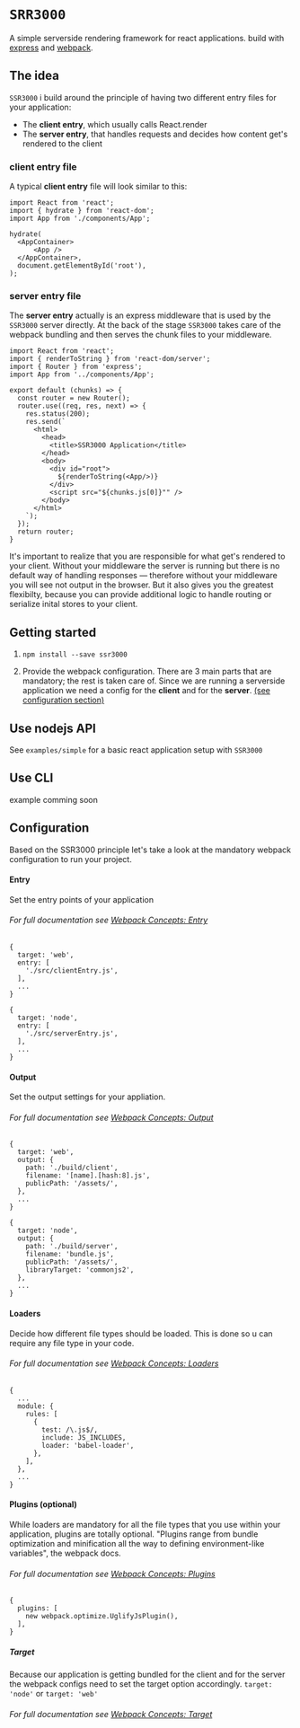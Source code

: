 # `SRR3000`

A simple serverside rendering framework for react applications. build with [express](https://github.com/expressjs/express) and [webpack](https://github.com/webpack/webpack).

## The idea

`SSR3000` i build around the principle of having two different entry files for your application:
- The __client entry__, which usually calls React.render
- The __server entry__, that handles requests and decides how content get's rendered to the client

### client entry file
A typical __client entry__ file will look similar to this:
```
import React from 'react';
import { hydrate } from 'react-dom';
import App from './components/App';

hydrate(
  <AppContainer>
      <App />
  </AppContainer>,
  document.getElementById('root'),
);
```

### server entry file

The __server entry__  actually is an express middleware that is used by the `SSR3000` server directly. At the back of the stage `SSR3000` takes care of the webpack bundling and then serves the chunk files to your middleware. 

```
import React from 'react';
import { renderToString } from 'react-dom/server';
import { Router } from 'express';
import App from '../components/App';

export default (chunks) => {
  const router = new Router();
  router.use((req, res, next) => {
    res.status(200);
    res.send(`
      <html>
        <head>
          <title>SSR3000 Application</title>
        </head>
        <body>
          <div id="root">
            ${renderToString(<App/>)}
          </div>
          <script src="${chunks.js[0]}"" />
        </body>
      </html>
    `);
  });
  return router;
}
```

It's important to realize that you are responsible for what get's rendered to your client. Without your middleware the server is running but there is no default way of handling responses — therefore without your middleware you will see not output in the browser. But it also gives you the greatest flexibilty, because you can provide additional logic to handle routing or serialize inital stores to your client.


## Getting started

  1. `npm install --save ssr3000`
  
  2. Provide the webpack configuration. There are 3 main parts that are mandatory; the rest is taken care of. Since we are running a serverside application we need a config for the __client__ and for the __server__. [(see configuration section)](#configuration)


## Use nodejs API
See `examples/simple` for a basic react application setup with `SSR3000`

## Use CLI
example comming soon


## Configuration
Based on the SSR3000 principle let's take a look at the mandatory webpack configuration to run your project. 

#### Entry
Set the entry points of your application
###### For full documentation see [Webpack Concepts: Entry](https://webpack.js.org/concepts/#entry)
```
{
  target: 'web',
  entry: [
    './src/clientEntry.js',
  ],
  ...
}
```

```
{
  target: 'node',
  entry: [
    './src/serverEntry.js',
  ],
  ...
}
```



#### Output
Set the output settings for your appliation.
###### For full documentation see [Webpack Concepts: Output](https://webpack.js.org/concepts/#output)
```
{
  target: 'web',
  output: {
    path: './build/client',
    filename: '[name].[hash:8].js',
    publicPath: '/assets/',
  },
  ...
}
```


```
{
  target: 'node',
  output: {
    path: './build/server',
    filename: 'bundle.js',
    publicPath: '/assets/',
    libraryTarget: 'commonjs2',
  },
  ...
}
```

#### Loaders
Decide how different file types should be loaded. This is done so u can require any file type in your code.
###### For full documentation see [Webpack Concepts: Loaders](https://webpack.js.org/concepts/#loaders)
```
{
  ...
  module: {
    rules: [
      {
        test: /\.js$/,
        include: JS_INCLUDES,
        loader: 'babel-loader',
      },
    ],
  },
  ...
}
```

#### Plugins (optional)
While loaders are mandatory for all the file types that you use within your application, plugins are totally optional. 
"Plugins range from bundle optimization and minification all the way to defining environment-like variables", the webpack docs.
###### For full documentation see [Webpack Concepts: Plugins](https://webpack.js.org/concepts/#plugins)
```
{
  plugins: [
    new webpack.optimize.UglifyJsPlugin(),
  ],
}
```

##### Target
Because our application is getting bundled for the client and for the server the webpack configs need to set the target option accordingly. 
`target: 'node'` or `target: 'web'`
###### For full documentation see [Webpack Concepts: Target](https://webpack.js.org/concepts/targets/)

